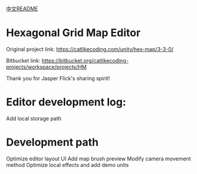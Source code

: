
[中文README](https://github.com/KeyleXiao/HexMapEditor/blob/main/README.EN.md)
# Hexagonal Grid Map Editor
Original project link: https://catlikecoding.com/unity/hex-map/3-3-0/ 

Bitbucket link: https://bitbucket.org/catlikecoding-projects/workspace/projects/HM 

Thank you for Jasper Flick's sharing spirit!

# Editor development log:
Add local storage path
# Development path
Optimize editor layout UI
Add map brush preview
Modify camera movement method
Optimize local effects and add demo units
